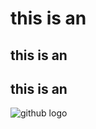 # this  is an <main1>
## this is an <main2>
## this is an <main3>

![github logo](https://media.giphy.com/media/3o7WIv6kbj7nLUuBag/giphy.gif)
